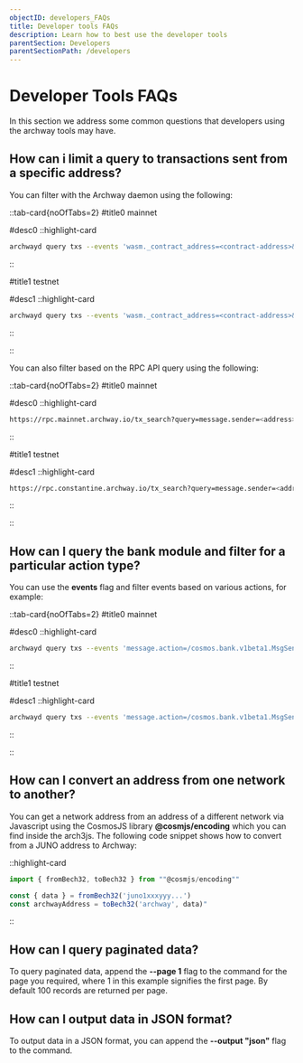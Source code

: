 ```yaml
---
objectID: developers_FAQs
title: Developer tools FAQs
description: Learn how to best use the developer tools
parentSection: Developers
parentSectionPath: /developers
---
```


# Developer Tools FAQs

In this section we address some common questions that developers using the archway tools may have.

## How can i limit a query to transactions sent from a specific address?

You can filter with the Archway daemon using the following: 


::tab-card{noOfTabs=2}
#title0
mainnet

#desc0
::highlight-card

```bash
archwayd query txs --events 'wasm._contract_address=<contract-address>&message.sender=<address>' --node https://rpc.mainnet.archway.io:443
```
::

#title1
testnet

#desc1
::highlight-card

```bash
archwayd query txs --events 'wasm._contract_address=<contract-address>&message.sender=<address>' --node https://rpc.constantine-1.archway.tech:443
```

::

::









You can also filter based on the RPC API query using the following:




::tab-card{noOfTabs=2}
#title0
mainnet

#desc0
::highlight-card

```bash
https://rpc.mainnet.archway.io/tx_search?query=message.sender=<address>ANDmessage.action=/cosmwasm.wasm.v1.MsgInstantiateContract&order_by=desc 
```

::

#title1
testnet

#desc1
::highlight-card

```bash
https://rpc.constantine.archway.io/tx_search?query=message.sender=<address>ANDmessage.action=/cosmwasm.wasm.v1.MsgInstantiateContract&order_by=desc 
```

::

::



## How can I query the bank module and filter for a particular action type?


You can use the **events** flag and filter events based on various actions, for example:




::tab-card{noOfTabs=2}
#title0
mainnet

#desc0
::highlight-card

```bash
archwayd query txs --events 'message.action=/cosmos.bank.v1beta1.MsgSend' --node https://rpc.mainnet.archway.io:443

```
::

#title1
testnet

#desc1
::highlight-card

```bash
archwayd query txs --events 'message.action=/cosmos.bank.v1beta1.MsgSend' --node https://rpc.constantine.archway.io:443

```
::

::





## How can I convert an address from one network to another?	
You can get a network address from an address of a different network via Javascript using the CosmosJS library **@cosmjs/encoding** which you can find inside the arch3js. The following code snippet shows how to convert from a JUNO address to Archway:

::highlight-card
```javascript
import { fromBech32, toBech32 } from ""@cosmjs/encoding""

const { data } = fromBech32('juno1xxxyyy...')
const archwayAddress = toBech32('archway', data)"
```
::



## How can I query paginated data?
To query paginated data, append the **--page 1** flag to the command for the page you required, where 1 in this example signifies the first page. By default 100 records are returned per page.

## How can I output data in JSON format?

To output data in a JSON format, you can append the **--output "json"** flag to the command.